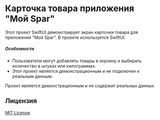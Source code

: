 # Карточка товара приложения "Мой Spar"

Этот проект SwiftUI демонстрирует экран карточки товара для приложения "Мой Spar". В проекте используется SwiftUI.

##### Особенности
- Пользователи могут добавлять товары в корзину и выбирать количество в штуках или килограммах.
- Этот проект является демонстрационным и не подключен к реальным данным.

Проект является демонстрационным и не содержит реальных данных.

## Лицензия
[MIT License](https://ru.wikipedia.org/wiki/Лицензия_MIT).
